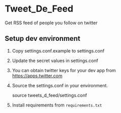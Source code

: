# Tweet_De_Feed
Get RSS feed of people you follow on twitter


## Setup dev environment

1. Copy settings.conf.example to settings.conf
1. Update the secret values in settings.conf
1. You can obtain twitter keys for your dev app from https://apps.twitter.com
1. Source the settings.conf in your environment.  
   
    source tweets_d_feed/settings.conf
   
1. Install requirements from `requirements.txt`
